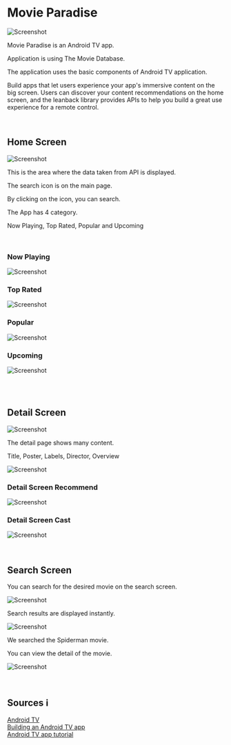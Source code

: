 # Movie Paradise

![Screenshot](https://github.com/halilozel1903/MovieParadise/blob/master/screenshots/androidtv.png)

Movie Paradise is an Android TV app.

Application is using The Movie Database.

The application uses the basic components of Android TV application.

Build apps that let users experience your app's immersive content on the big screen. Users can discover your content recommendations on the home screen, and the leanback library provides APIs to help you build a great use experience for a remote control.

<br>

## Home Screen

![Screenshot](https://github.com/halilozel1903/MovieParadise/blob/master/screenshots/home.png)

This is the area where the data taken from API is displayed.

The search icon is on the main page.

By clicking on the icon, you can search.

The App has 4 category.

Now Playing, Top Rated, Popular and Upcoming

<br>

### Now Playing

![Screenshot](https://github.com/halilozel1903/MovieParadise/blob/master/screenshots/nowplaying_focus.png)

### Top Rated

![Screenshot](https://github.com/halilozel1903/MovieParadise/blob/master/screenshots/toprated.png)

### Popular

![Screenshot](https://github.com/halilozel1903/MovieParadise/blob/master/screenshots/popular.png)


### Upcoming

![Screenshot](https://github.com/halilozel1903/MovieParadise/blob/master/screenshots/upcoming.png)

<br> <br>


## Detail Screen

![Screenshot](https://github.com/halilozel1903/MovieParadise/blob/master/screenshots/detail.png)

The detail page shows many content.

Title, Poster, Labels, Director, Overview

![Screenshot](https://github.com/halilozel1903/MovieParadise/blob/master/screenshots/detail_area.png)


### Detail Screen Recommend

![Screenshot](https://github.com/halilozel1903/MovieParadise/blob/master/screenshots/detail_recommend.png)


### Detail Screen Cast

![Screenshot](https://github.com/halilozel1903/MovieParadise/blob/master/screenshots/detail_cast.png)

<br>

## Search Screen

You can search for the desired movie on the search screen.

![Screenshot](https://github.com/halilozel1903/MovieParadise/blob/master/screenshots/search.png)

Search results are displayed instantly.

![Screenshot](https://github.com/halilozel1903/MovieParadise/blob/master/screenshots/search_result.png)

We searched the Spiderman movie.

You can view the detail of the movie.

![Screenshot](https://github.com/halilozel1903/MovieParadise/blob/master/screenshots/search_result_detail.png)

<br>

## Sources ℹ️

[Android TV](https://developer.android.com/tv/) <br>
[Building an Android TV app](https://medium.com/@Marcus_fNk/building-an-android-tv-app-part-1-7f59b3747446)<br>
[Android TV app tutorial](http://corochann.com/android-tv-application-hands-on-tutorial)
